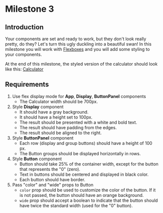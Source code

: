 # Milestone 3

## Introduction
Your components are set and ready to work, but they don't look really pretty, do they? Let's turn this ugly duckling into a beautiful swan! In this milestone you will work with [Flexboxes](https://css-tricks.com/snippets/css/a-guide-to-flexbox/) and you will add some styling to your components.

At the end of this milestone, the styled version of the calculator should look like this: [Calculator](https://github.com/microverseinc/project-react-calculator-solution/blob/master/images/calculator.png)

## Requirements

1. Use flex display mode for **App**, **Display**, **ButtonPanel** components
    - The Calculator width should be 700px.
2. Style **Display** component
    - It should have a gray background.
    - It should have a height set to 100px.
    - The result should be presented with a white and bold text.
    - The result should have padding from the edges.
    - The result should be aligned to the right.
3. Style **ButtonPanel** component
    - Each row (display and group buttons) should have a height of 100 px.
    - The Button groups should be displayed horizontally in rows.
4. Style **Button** component
    - Button should take 25% of the container width, except for the button that represents the "0" (zero).
    - Text in buttons should be centered and displayed in black color.
    - Each button should have border.
5. Pass "color" and "wide" props to Button
    - `color` prop should be used to customize the color of the button. If it is not passed, the button should have an orange background.
    - `wide` prop should accept a boolean to indicate that the button should have twice the standard width (used for the "0" button).
